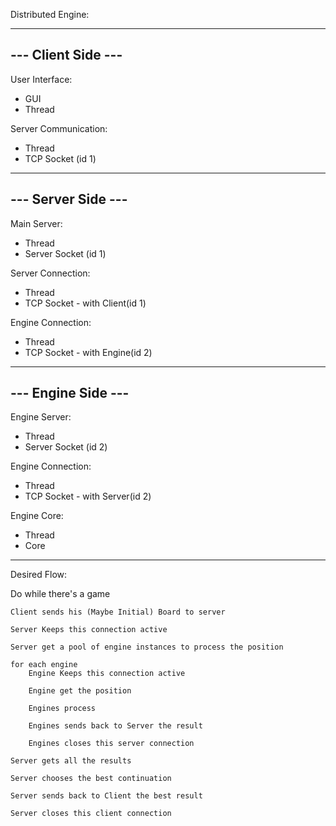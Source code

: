 Distributed Engine:

-------------------
--- Client Side ---
-------------------

User Interface:
- GUI
- Thread

Server Communication:
- Thread
- TCP Socket (id 1)


-------------------
--- Server Side ---
-------------------

Main Server:
- Thread
- Server Socket (id 1)

Server Connection:
- Thread
- TCP Socket - with Client(id 1)

Engine Connection:
- Thread
- TCP Socket - with Engine(id 2)


-------------------
--- Engine Side ---
-------------------

Engine Server:
- Thread
- Server Socket (id 2)

Engine Connection:
- Thread
- TCP Socket - with Server(id 2)

Engine Core:
- Thread
- Core


----------------------------------

Desired Flow:


Do while there's a game

	Client sends his (Maybe Initial) Board to server

	Server Keeps this connection active

	Server get a pool of engine instances to process the position

	for each engine
		Engine Keeps this connection active

		Engine get the position

		Engines process

		Engines sends back to Server the result

		Engines closes this server connection

	Server gets all the results

	Server chooses the best continuation

	Server sends back to Client the best result

	Server closes this client connection



